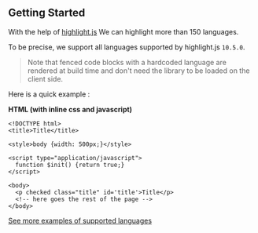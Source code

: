 ## Getting Started

With the help of [highlight.js](https://highlightjs.org/) We can highlight more than 150 languages.

To be precise, we support all languages supported by highlight.js `10.5.0`.

> Note that fenced code blocks with a hardcoded language are rendered at build time 
> and don't need the library to be loaded on the client side.

Here is a quick example :

**HTML (with inline css and javascript)**

    <!DOCTYPE html>
    <title>Title</title>

    <style>body {width: 500px;}</style>

    <script type="application/javascript">
      function $init() {return true;}
    </script>

    <body>
      <p checked class="title" id='title'>Title</p>
      <!-- here goes the rest of the page -->
    </body>

[See more examples of supported languages](../02_Examples/Code_Highlighting.md)